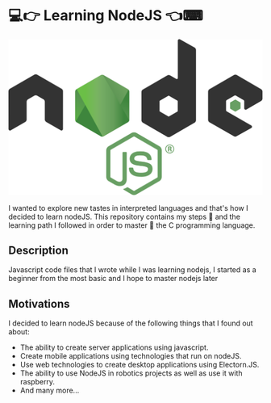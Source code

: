 # 💻👉 Learning NodeJS 👈⌨

![Alt text](./.resource/wallpaper.svg)

I wanted to explore new tastes in interpreted languages and that's how I decided to learn nodeJS. This repository contains my steps 👞 and the learning path I followed in order to master 🧠 the C programming language.

## Description
Javascript code files that I wrote while I was learning nodejs, I started as a beginner from the most basic and I hope to master nodejs later

## Motivations
I decided to learn nodeJS because of the following things that I found out about:

- The ability to create server applications using javascript.
- Create mobile applications using technologies that run on nodeJS.
- Use web technologies to create desktop applications using Electorn.JS.
- The ability to use NodeJS in robotics projects as well as use it with raspberry.
- And many more...